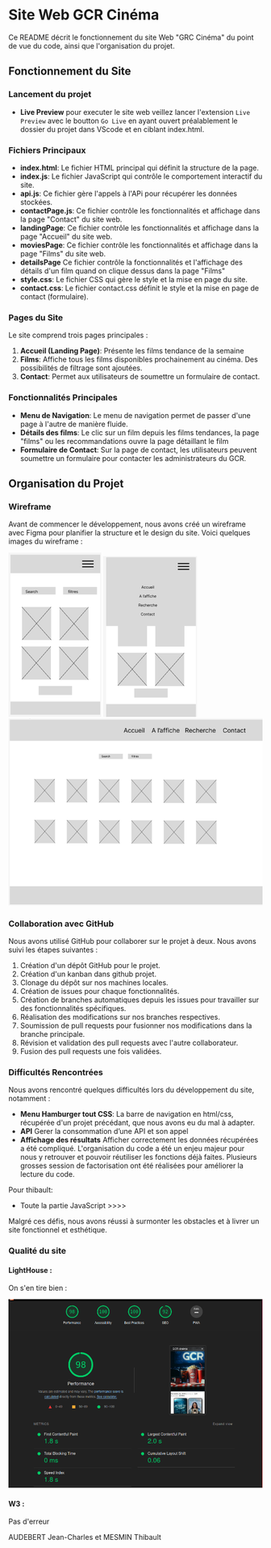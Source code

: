 # Site Web GCR Cinéma

Ce README décrit le fonctionnement du site Web "GRC Cinéma" du point de vue du code, ainsi que l'organisation du projet.

## Fonctionnement du Site

### Lancement du projet

- **Live Preview** pour executer le site web veillez lancer l'extension `Live Preview` avec le boutton `Go Live` en ayant ouvert préalablement le dossier du projet dans VScode et en ciblant index.html.

### Fichiers Principaux

- **index.html**: Le fichier HTML principal qui définit la structure de la page.
- **index.js**: Le fichier JavaScript qui contrôle le comportement interactif du site.
- **api.js**: Ce fichier gère l'appels à l'APi pour récupérer les données stockées.
- **contactPage.js**: Ce fichier contrôle les fonctionnalités et affichage dans la page "Contact" du site web.
- **landingPage**: Ce fichier contrôle les fonctionnalités et affichage dans la page "Accueil" du site web.
- **moviesPage**: Ce fichier contrôle les fonctionnalités et affichage dans la page "Films" du site web.
- **detailsPage** Ce fichier contrôle la fonctionnalités et l'affichage des détails d'un film quand on clique dessus dans la page "Films"
- **style.css**: Le fichier CSS qui gère le style et la mise en page du site.
- **contact.css**: Le fichier contact.css définit le style et la mise en page de contact (formulaire).

### Pages du Site

Le site comprend trois pages principales :

1. **Accueil (Landing Page)**: Présente les films tendance de la semaine
2. **Films**: Affiche tous les films disponibles prochainement au cinéma. Des possibilités de filtrage sont ajoutées. 
4. **Contact**: Permet aux utilisateurs de soumettre un formulaire de contact.

### Fonctionnalités Principales

- **Menu de Navigation**: Le menu de navigation permet de passer d'une page à l'autre de manière fluide.
- **Détails des films**: Le clic sur un film depuis les films tendances, la page "films" ou les recommandations ouvre la page détaillant le film 
- **Formulaire de Contact**: Sur la page de contact, les utilisateurs peuvent soumettre un formulaire pour contacter les administrateurs du GCR.

## Organisation du Projet

### Wireframe

Avant de commencer le développement, nous avons créé un wireframe avec Figma pour planifier la structure et le design du site. Voici quelques images du wireframe :

![](./ressources/01.PNG) ![](./ressources/02.PNG) ![](./ressources/03.PNG)

### Collaboration avec GitHub

Nous avons utilisé GitHub pour collaborer sur le projet à deux. Nous avons suivi les étapes suivantes :

1. Création d'un dépôt GitHub pour le projet.
2. Création d'un kanban dans github projet. 
3. Clonage du dépôt sur nos machines locales.
4. Création de issues pour chaque fonctionnalités. 
5. Création de branches automatiques depuis les issues pour travailler sur des fonctionnalités spécifiques.
6. Réalisation des modifications sur nos branches respectives.
7. Soumission de pull requests pour fusionner nos modifications dans la branche principale.
8. Révision et validation des pull requests avec l'autre collaborateur.
9. Fusion des pull requests une fois validées.

### Difficultés Rencontrées

Nous avons rencontré quelques difficultés lors du développement du site, notamment :

- **Menu Hamburger tout CSS**: La barre de navigation en html/css, récupérée d'un projet précédant, que nous avons eu du mal à adapter.
- **API** Gerer la consommation d’une API et son appel
- **Affichage des résultats**  Afficher correctement les données récupérées a été compliqué. L'organisation du code a été un enjeu majeur pour nous y retrouver et pouvoir réutiliser les fonctions déjà faites. Plusieurs grosses session de factorisation ont été réalisées pour améliorer la lecture du code.
  
Pour thibault: 
- Toute la partie JavaScript >>>>

  
Malgré ces défis, nous avons réussi à surmonter les obstacles et à livrer un site fonctionnel et esthétique.

### Qualité du site

#### LightHouse : 
On s'en tire bien :

![](./ressources/GCR-lighthouse.png)


#### W3 : 

Pas d'erreur


AUDEBERT Jean-Charles et MESMIN Thibault

